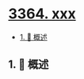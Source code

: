 # [3364. xxx](https://github.com/Tdahuyou/TNotes.leetcode/tree/main/notes/3364.%20xxx)

<!-- region:toc -->

- [1. 📝 概述](#1--概述)

<!-- endregion:toc -->

## 1. 📝 概述
